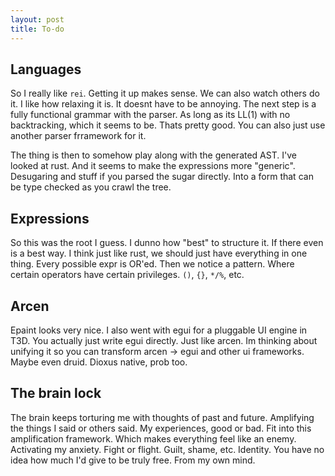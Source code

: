 ```yaml
---
layout: post
title: To-do
---
```


## Languages

So I really like `rei`. Getting it up makes sense. We can also watch others do it. I like how relaxing it is. It doesnt have to be annoying. The next step is a fully functional grammar with the parser. As long as its LL(1) with no backtracking, which it seems to be. Thats pretty good. You can also just use another parser frramework for it.

The thing is then to somehow play along with the generated AST. I've looked at rust. And it seems to make the expressions more "generic". Desugaring and stuff if you parsed the sugar directly. Into a form that can be type checked as you crawl the tree.

## Expressions

So this was the root I guess. I dunno how "best" to structure it. If there even is a best way. I think just like rust, we should just have everything in one thing. Every possible expr is OR'ed. Then we notice a pattern. Where certain operators have certain privileges. `()`, `{}`, `*/%`, etc.

## Arcen

Epaint looks very nice. I also went with egui for a pluggable UI engine in T3D. You actually just write egui directly. Just like arcen. Im thinking about unifying it so you can transform arcen -> egui and other ui frameworks. Maybe even druid. Dioxus native, prob too.

## The brain lock

The brain keeps torturing me with thoughts of past and future. Amplifying the things I said or others said. My experiences, good or bad. Fit into this amplification framework. Which makes everything feel like an enemy. Activating my anxiety. Fight or flight. Guilt, shame, etc. Identity. You have no idea how much I'd give to be truly free. From my own mind.
